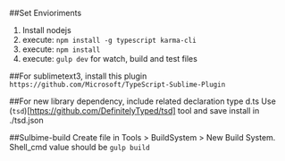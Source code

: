
##Set Envioriments
 1. Install nodejs
 2. execute: `npm install -g typescript karma-cli`
 3. execute: `npm install`
 4. execute: `gulp dev` for watch, build and test files

##For sublimetext3, install this plugin
`https://github.com/Microsoft/TypeScript-Sublime-Plugin`

##For new library dependency, include related declaration type d.ts
Use (`tsd`)[https://github.com/DefinitelyTyped/tsd] tool and save install in ./tsd.json 

##Sulbime-build
Create file in Tools > BuildSystem > New Build System. Shell_cmd value should be `gulp build`

